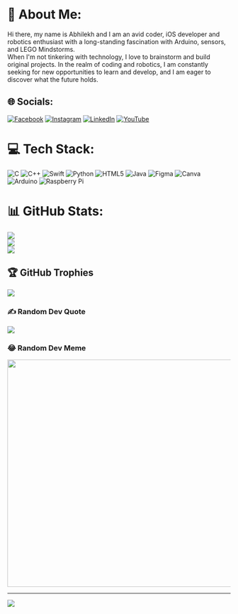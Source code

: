 # 💫 About Me:
Hi there, my name is Abhilekh and I am an avid coder, iOS developer and robotics enthusiast with a long-standing fascination with Arduino, sensors, and LEGO Mindstorms.<br>When I'm not tinkering with technology, I love to brainstorm and build original projects. In the realm of coding and robotics, I am constantly seeking for new opportunities to learn and develop, and I am eager to discover what the future holds.


## 🌐 Socials:
[![Facebook](https://img.shields.io/badge/Facebook-%231877F2.svg?logo=Facebook&logoColor=white)](https://facebook.com/https://www.facebook.com/abhilekh.borah.7374?mibextid=LQQJ4d) [![Instagram](https://img.shields.io/badge/Instagram-%23E4405F.svg?logo=Instagram&logoColor=white)](https://instagram.com/@abhilekhmusic) [![LinkedIn](https://img.shields.io/badge/LinkedIn-%230077B5.svg?logo=linkedin&logoColor=white)](https://linkedin.com/in/https://www.linkedin.com/in/abhilekh-borah-aa758a15a/) [![YouTube](https://img.shields.io/badge/YouTube-%23FF0000.svg?logo=YouTube&logoColor=white)](https://youtube.com/c/@abhilekh8943) 

# 💻 Tech Stack:
![C](https://img.shields.io/badge/c-%2300599C.svg?style=flat-square&logo=c&logoColor=white) ![C++](https://img.shields.io/badge/c++-%2300599C.svg?style=flat-square&logo=c%2B%2B&logoColor=white) ![Swift](https://img.shields.io/badge/swift-F54A2A?style=flat-square&logo=swift&logoColor=white) ![Python](https://img.shields.io/badge/python-3670A0?style=flat-square&logo=python&logoColor=ffdd54) ![HTML5](https://img.shields.io/badge/html5-%23E34F26.svg?style=flat-square&logo=html5&logoColor=white) ![Java](https://img.shields.io/badge/java-%23ED8B00.svg?style=flat-square&logo=java&logoColor=white) 	![Figma](https://img.shields.io/badge/figma-%23F24E1E.svg?style=flat-square&logo=figma&logoColor=white) ![Canva](https://img.shields.io/badge/Canva-%2300C4CC.svg?style=flat-square&logo=Canva&logoColor=white) ![Arduino](https://img.shields.io/badge/-Arduino-00979D?style=flat-square&logo=Arduino&logoColor=white) ![Raspberry Pi](https://img.shields.io/badge/-RaspberryPi-C51A4A?style=flat-square&logo=Raspberry-Pi)
# 📊 GitHub Stats:
![](https://github-readme-stats.vercel.app/api?username=ethedeltae&theme=nightowl&hide_border=false&include_all_commits=false&count_private=false)<br/>
![](https://github-readme-streak-stats.herokuapp.com/?user=ethedeltae&theme=nightowl&hide_border=false)<br/>
![](https://github-readme-stats.vercel.app/api/top-langs/?username=ethedeltae&theme=nightowl&hide_border=false&include_all_commits=false&count_private=false&layout=compact)

## 🏆 GitHub Trophies
![](https://github-profile-trophy.vercel.app/?username=ethedeltae&theme=radical&no-frame=false&no-bg=true&margin-w=4)

### ✍️ Random Dev Quote
![](https://quotes-github-readme.vercel.app/api?type=horizontal&theme=radical)

### 😂 Random Dev Meme
<img src="https://random-memer.herokuapp.com/" width="512px"/>

---
[![](https://visitcount.itsvg.in/api?id=ethedeltae&icon=0&color=0)](https://visitcount.itsvg.in)

<!-- Proudly created with GPRM ( https://gprm.itsvg.in ) -->
